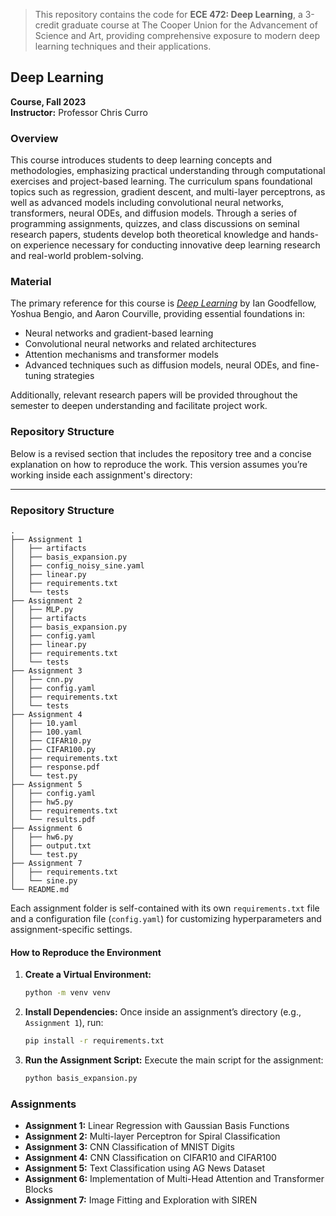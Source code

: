 

> This repository contains the code for **ECE 472: Deep Learning**, a 3-credit graduate course at The Cooper Union for the Advancement of Science and Art, providing comprehensive exposure to modern deep learning techniques and their applications.

## Deep Learning
**Course, Fall 2023**  
**Instructor:** Professor Chris Curro


### Overview

This course introduces students to deep learning concepts and methodologies, emphasizing practical understanding through computational exercises and project-based learning. The curriculum spans foundational topics such as regression, gradient descent, and multi-layer perceptrons, as well as advanced models including convolutional neural networks, transformers, neural ODEs, and diffusion models. Through a series of programming assignments, quizzes, and class discussions on seminal research papers, students develop both theoretical knowledge and hands-on experience necessary for conducting innovative deep learning research and real-world problem-solving.



### Material

The primary reference for this course is [*Deep Learning*](http://www.deeplearningbook.org/) by Ian Goodfellow, Yoshua Bengio, and Aaron Courville, providing essential foundations in:

- Neural networks and gradient-based learning
- Convolutional neural networks and related architectures
- Attention mechanisms and transformer models
- Advanced techniques such as diffusion models, neural ODEs, and fine-tuning strategies

Additionally, relevant research papers will be provided throughout the semester to deepen understanding and facilitate project work.



### Repository Structure

Below is a revised section that includes the repository tree and a concise explanation on how to reproduce the work. This version assumes you’re working inside each assignment's directory:

---

### Repository Structure

```
.
├── Assignment 1
│   ├── artifacts
│   ├── basis_expansion.py
│   ├── config_noisy_sine.yaml
│   ├── linear.py
│   ├── requirements.txt
│   └── tests
├── Assignment 2
│   ├── MLP.py
│   ├── artifacts
│   ├── basis_expansion.py
│   ├── config.yaml
│   ├── linear.py
│   ├── requirements.txt
│   └── tests
├── Assignment 3
│   ├── cnn.py
│   ├── config.yaml
│   ├── requirements.txt
│   └── tests
├── Assignment 4
│   ├── 10.yaml
│   ├── 100.yaml
│   ├── CIFAR10.py
│   ├── CIFAR100.py
│   ├── requirements.txt
│   ├── response.pdf
│   └── test.py
├── Assignment 5
│   ├── config.yaml
│   ├── hw5.py
│   ├── requirements.txt
│   └── results.pdf
├── Assignment 6
│   ├── hw6.py
│   ├── output.txt
│   └── test.py
├── Assignment 7
│   ├── requirements.txt
│   └── sine.py
└── README.md
```

Each assignment folder is self-contained with its own `requirements.txt` file and a configuration file (`config.yaml`) for customizing hyperparameters and assignment-specific settings.

#### How to Reproduce the Environment

1. **Create a Virtual Environment:**
   ```bash
   python -m venv venv
   ```
2. **Install Dependencies:**
   Once inside an assignment’s directory (e.g., `Assignment 1`), run:
   ```bash
   pip install -r requirements.txt
   ```
3. **Run the Assignment Script:**
   Execute the main script for the assignment:
   ```bash
   python basis_expansion.py
   ```

### Assignments

- **Assignment 1:** Linear Regression with Gaussian Basis Functions
- **Assignment 2:** Multi-layer Perceptron for Spiral Classification
- **Assignment 3:** CNN Classification of MNIST Digits
- **Assignment 4:** CNN Classification on CIFAR10 and CIFAR100
- **Assignment 5:** Text Classification using AG News Dataset
- **Assignment 6:** Implementation of Multi-Head Attention and Transformer Blocks
- **Assignment 7:** Image Fitting and Exploration with SIREN
